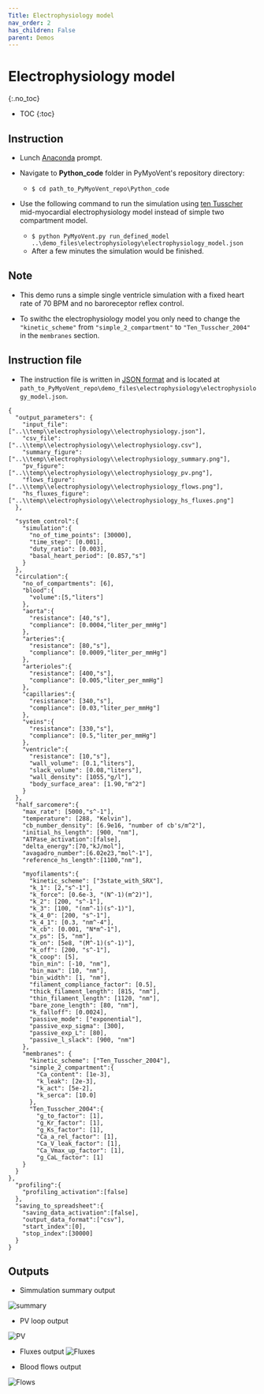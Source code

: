 ```yaml
---
Title: Electrophysiology model
nav_order: 2
has_children: False
parent: Demos
---
```

# Electrophysiology model
{:.no_toc}

* TOC
{:toc}
## Instruction

* Lunch [Anaconda](http://anaconda.org) prompt.

* Navigate to **Python_code** folder in PyMyoVent's repository directory:
    * `$ cd path_to_PyMyoVent_repo\Python_code`
* Use the following command to run the simulation using [ten Tusscher](http://models.physiomeproject.org/exposure/c7f7ced1e002d9f0af1b56b15a873736/tentusscher_noble_noble_panfilov_2004_a.cellml/view) mid-myocardial electrophysiology model instead of simple two compartment model.  
    * `$ python PyMyoVent.py run_defined_model ..\demo_files\electrophysiology\electrophysiology_model.json`
    * After a few minutes the simulation would be finished.

## Note

* This demo runs a simple single ventricle simulation with a fixed heart rate of 70 BPM and no baroreceptor reflex control.

* To swithc the electrophysiology model you only need to change the `"kinetic_scheme"` from `"simple_2_compartment"` to `"Ten_Tusscher_2004"` in the `membranes` section.

## Instruction file

* The instruction file is written in [JSON format](http://en.wikipedia.org/wiki/JSON#:~:text=JavaScript%20Object%20Notation%20(JSON%2C%20pronounced,or%20any%20other%20serializable%20value).) and is located at `path_to_PyMyoVent_repo\demo_files\electrophysiology\electrophysiology_model.json`.

````
{
  "output_parameters": {
    "input_file": ["..\\temp\\electrophysiology\\electrophysiology.json"],
    "csv_file": ["..\\temp\\electrophysiology\\electrophysiology.csv"],
    "summary_figure": ["..\\temp\\electrophysiology\\electrophysiology_summary.png"],
    "pv_figure": ["..\\temp\\electrophysiology\\electrophysiology_pv.png"],
    "flows_figure": ["..\\temp\\electrophysiology\\electrophysiology_flows.png"],
    "hs_fluxes_figure": ["..\\temp\\electrophysiology\\electrophysiology_hs_fluxes.png"]
  },

  "system_control":{
    "simulation":{
      "no_of_time_points": [30000],
      "time_step": [0.001],
      "duty_ratio": [0.003],
      "basal_heart_period": [0.857,"s"]
    }
  },
  "circulation":{
    "no_of_compartments": [6],
    "blood":{
      "volume":[5,"liters"]
    },
    "aorta":{
      "resistance": [40,"s"],
      "compliance": [0.0004,"liter_per_mmHg"]
    },
    "arteries":{
      "resistance": [80,"s"],
      "compliance": [0.0009,"liter_per_mmHg"]
    },
    "arterioles":{
      "resistance": [400,"s"],
      "compliance": [0.005,"liter_per_mmHg"]
    },
    "capillaries":{
      "resistance": [340,"s"],
      "compliance": [0.03,"liter_per_mmHg"]
    },
    "veins":{
      "resistance": [330,"s"],
      "compliance": [0.5,"liter_per_mmHg"]
    },
    "ventricle":{
      "resistance": [10,"s"],
      "wall_volume": [0.1,"liters"],
      "slack_volume": [0.08,"liters"],
      "wall_density": [1055,"g/l"],
      "body_surface_area": [1.90,"m^2"]
    }
  },
  "half_sarcomere":{
    "max_rate": [5000,"s^-1"],
    "temperature": [288, "Kelvin"],
    "cb_number_density": [6.9e16, "number of cb's/m^2"],
    "initial_hs_length": [900, "nm"],
    "ATPase_activation":[false],
    "delta_energy":[70,"kJ/mol"],
    "avagadro_number":[6.02e23,"mol^-1"],
    "reference_hs_length":[1100,"nm"],

    "myofilaments":{
      "kinetic_scheme": ["3state_with_SRX"],
      "k_1": [2,"s^-1"],
      "k_force": [0.6e-3, "(N^-1)(m^2)"],
      "k_2": [200, "s^-1"],
      "k_3": [100, "(nm^-1)(s^-1)"],
      "k_4_0": [200, "s^-1"],
      "k_4_1": [0.3, "nm^-4"],
      "k_cb": [0.001, "N*m^-1"],
      "x_ps": [5, "nm"],
      "k_on": [5e8, "(M^-1)(s^-1)"],
      "k_off": [200, "s^-1"],
      "k_coop": [5],
      "bin_min": [-10, "nm"],
      "bin_max": [10, "nm"],
      "bin_width": [1, "nm"],
      "filament_compliance_factor": [0.5],
      "thick_filament_length": [815, "nm"],
      "thin_filament_length": [1120, "nm"],
      "bare_zone_length": [80, "nm"],
      "k_falloff": [0.0024],
      "passive_mode": ["exponential"],
      "passive_exp_sigma": [300],
      "passive_exp_L": [80],
      "passive_l_slack": [900, "nm"]
    },
    "membranes": {
      "kinetic_scheme": ["Ten_Tusscher_2004"],
      "simple_2_compartment":{
        "Ca_content": [1e-3],
        "k_leak": [2e-3],
        "k_act": [5e-2],
        "k_serca": [10.0]
      },
      "Ten_Tusscher_2004":{
        "g_to_factor": [1],
        "g_Kr_factor": [1],
        "g_Ks_factor": [1],
        "Ca_a_rel_factor": [1],
        "Ca_V_leak_factor": [1],
        "Ca_Vmax_up_factor": [1],
        "g_CaL_factor": [1]
    }
  }
},
  "profiling":{
    "profiling_activation":[false]
  },
  "saving_to_spreadsheet":{
    "saving_data_activation":[false],
    "output_data_format":["csv"],
    "start_index":[0],
    "stop_index":[30000]
  }
}

````
## Outputs

* Simmulation summary output

![summary](electrophysiology_summary.png)


* PV loop output

![PV](electrophysiology_pv.png)

* Fluxes output
![Fluxes](electrophysiology_hs_fluxes.png)

* Blood flows output

![Flows](electrophysiology_flows.png)
